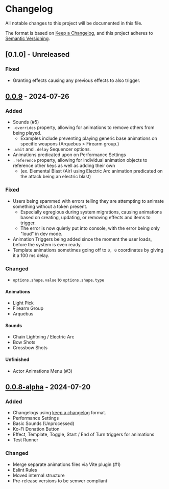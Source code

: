 # Changelog

All notable changes to this project will be documented in this file.

The format is based on [Keep a Changelog](https://keepachangelog.com/en/1.1.0/),
and this project adheres to [Semantic Versioning](https://semver.org/spec/v2.0.0.html).

## [0.1.0] - Unreleased

### Fixed
- Granting effects causing any previous effects to also trigger.

## [0.0.9] - 2024-07-26

### Added

- Sounds (#5)
- `.overrides` property, allowing for animations to remove others from being played.
  - Examples include preventing playing generic base animations on specific weapons (Arquebus > Firearm group.)
- `.wait` and `.delay` Sequencer options.
- Animations predicated upon on Performance Settings
- `.reference` property, allowing for individual animation objects to reference other keys as well as adding their own
  - (ex. Elemental Blast (Air) using Electric Arc animation predicated on the attack being an electric blast)

### Fixed

- Users being spammed with errors telling they are attempting to animate something without a token present.
  - Especially egregious during system migrations, causing animations based on creating, updating, or removing effects and items to trigger.
  - The error is now quietly put into console, with the error being only "loud" in dev mode.
- Animation Triggers being added since the moment the user loads, before the system is even ready.
- Template animations sometimes going off to `0, 0` coordinates by giving it a 100 ms delay.

### Changed

- `options.shape.value` to `options.shape.type`

#### Animations
- Light Pick
- Firearm Group
- Arquebus

#### Sounds
- Chain Lightning / Electric Arc
- Bow Shots
- Crossbow Shots

#### Unfinished
- Actor Animations Menu (#3)

## [0.0.8-alpha] - 2024-07-20

### Added

- Changelogs using [keep a changelog](https://keepachangelog.com/en/1.1.0/) format.
- Performance Settings
- Basic Sounds (Unprocessed)
- Ko-Fi Donation Button
- Effect, Template, Toggle, Start / End of Turn triggers for animations
- Test Runner

### Changed

- Merge separate animations files via Vite plugin (#1)
- Eslint Rules
- Moved internal structure
- Pre-release versions to be semver compliant

[Unreleased]: https://github.com/MrVauxs/pf2e-graphics/compare/0.0.9...HEAD
[0.0.9]: https://github.com/MrVauxs/pf2e-graphics/compare/0.0.8-alpha...0.0.9
[0.0.8-alpha]: https://github.com/MrVauxs/pf2e-graphics/releases/tag/0.0.8-alpha

